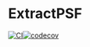 # ExtractPSF
[![CI](https://github.com/HolyLab/ExtractPSF.jl/actions/workflows/CI.yml/badge.svg)](https://github.com/HolyLab/ExtractPSF.jl/actions/workflows/CI.yml)[![codecov](https://codecov.io/gh/HolyLab/ExtractPSF.jl/branch/master/graph/badge.svg)](https://codecov.io/gh/HolyLab/ExtractPSF.jl)
